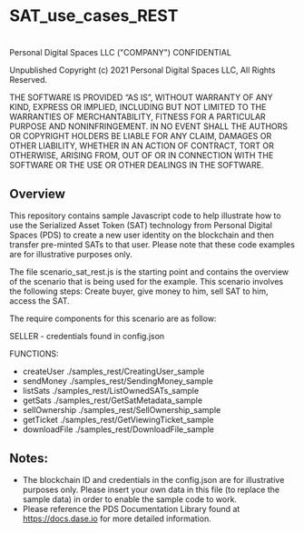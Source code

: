 # SAT_use_cases_REST
#
 Personal Digital Spaces LLC ("COMPANY") CONFIDENTIAL
 
 Unpublished Copyright (c) 2021 Personal Digital Spaces LLC, All Rights Reserved.
 
THE SOFTWARE IS PROVIDED “AS IS”, WITHOUT WARRANTY OF ANY KIND, EXPRESS OR IMPLIED, INCLUDING BUT NOT LIMITED TO THE WARRANTIES OF MERCHANTABILITY, FITNESS FOR A PARTICULAR PURPOSE AND NONINFRINGEMENT. IN NO EVENT SHALL THE AUTHORS OR COPYRIGHT HOLDERS BE LIABLE FOR ANY CLAIM, DAMAGES OR OTHER LIABILITY, WHETHER IN AN ACTION OF CONTRACT, TORT OR OTHERWISE, ARISING FROM, OUT OF OR IN CONNECTION WITH THE SOFTWARE OR THE USE OR OTHER DEALINGS IN THE SOFTWARE.
 
## Overview
This repository contains sample Javascript code to help illustrate how to use the Serialized Asset Token (SAT) technology from Personal Digital Spaces (PDS) to create a new user identity on the blockchain and then transfer pre-minted SATs to that user. Please note that these code examples are for illustrative purposes only. 

The file scenario_sat_rest.js is the starting point and contains the overview of the scenario that is being used for the example. This scenario involves the following steps: Create buyer, give money to him, sell SAT to him, access the SAT.

The require components for this scenario are as follow:

SELLER - credentials found in config.json

FUNCTIONS:
* createUser    ./samples_rest/CreatingUser_sample
* sendMoney     ./samples_rest/SendingMoney_sample
* listSats      ./samples_rest/ListOwnedSATs_sample
* getSats       ./samples_rest/GetSatMetadata_sample
* sellOwnership ./samples_rest/SellOwnership_sample
* getTicket     ./samples_rest/GetViewingTicket_sample
* downloadFile  ./samples_rest/DownloadFile_sample

## Notes:
* The blockchain ID and credentials in the config.json are for illustrative purposes only. Please insert your own data in this file (to replace the sample data) in order to enable the sample code to work.
* Please reference the PDS Documentation Library found at https://docs.dase.io for more detailed information.
